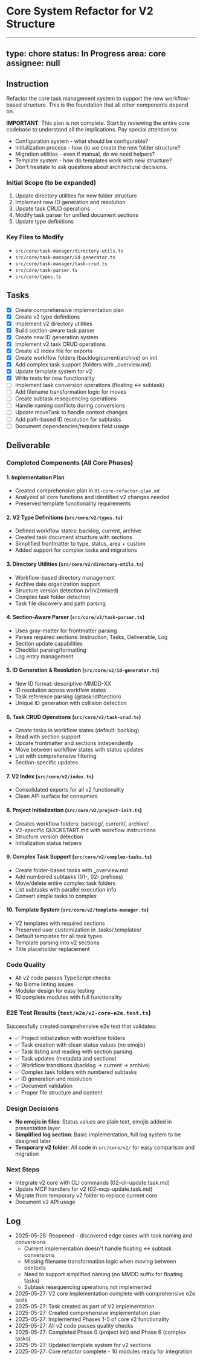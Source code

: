 # Core System Refactor for V2 Structure

---
type: chore
status: In Progress
area: core
assignee: null
---


## Instruction
Refactor the core task management system to support the new workflow-based structure. This is the foundation that all other components depend on.

**IMPORTANT**: This plan is not complete. Start by reviewing the entire core codebase to understand all the implications. Pay special attention to:
- Configuration system - what should be configurable?
- Initialization process - how do we create the new folder structure?
- Migration utilities - even if manual, do we need helpers?
- Template system - how do templates work with new structure?
- Don't hesitate to ask questions about architectural decisions.

### Initial Scope (to be expanded)
1. Update directory utilities for new folder structure
2. Implement new ID generation and resolution
3. Update task CRUD operations
4. Modify task parser for unified document sections
5. Update type definitions

### Key Files to Modify
- `src/core/task-manager/directory-utils.ts`
- `src/core/task-manager/id-generator.ts`
- `src/core/task-manager/task-crud.ts`
- `src/core/task-parser.ts`
- `src/core/types.ts`

## Tasks
- [x] Create comprehensive implementation plan
- [x] Create v2 type definitions
- [x] Implement v2 directory utilities
- [x] Build section-aware task parser
- [x] Create new ID generation system
- [x] Implement v2 task CRUD operations
- [x] Create v2 index file for exports
- [x] Create workflow folders (backlog/current/archive) on init
- [x] Add complex task support (folders with _overview.md)
- [x] Update template system for v2
- [x] Write tests for new functionality
- [ ] Implement task conversion operations (floating ↔ subtask)
- [ ] Add filename transformation logic for moves
- [ ] Create subtask resequencing operations
- [ ] Handle naming conflicts during conversions
- [ ] Update moveTask to handle context changes
- [ ] Add path-based ID resolution for subtasks
- [ ] Document dependencies/requires field usage

## Deliverable
### Completed Components (All Core Phases)

#### 1. Implementation Plan
- Created comprehensive plan in `01-core-refactor-plan.md`
- Analyzed all core functions and identified v2 changes needed
- Preserved template functionality requirements

#### 2. V2 Type Definitions (`src/core/v2/types.ts`)
- Defined workflow states: backlog, current, archive
- Created task document structure with sections
- Simplified frontmatter to type, status, area + custom
- Added support for complex tasks and migrations

#### 3. Directory Utilities (`src/core/v2/directory-utils.ts`)
- Workflow-based directory management
- Archive date organization support
- Structure version detection (v1/v2/mixed)
- Complex task folder detection
- Task file discovery and path parsing

#### 4. Section-Aware Parser (`src/core/v2/task-parser.ts`)
- Uses gray-matter for frontmatter parsing
- Parses required sections: Instruction, Tasks, Deliverable, Log
- Section update capabilities
- Checklist parsing/formatting
- Log entry management

#### 5. ID Generation & Resolution (`src/core/v2/id-generator.ts`)
- New ID format: descriptive-MMDD-XX
- ID resolution across workflow states
- Task reference parsing (@task:id#section)
- Unique ID generation with collision detection

#### 6. Task CRUD Operations (`src/core/v2/task-crud.ts`)
- Create tasks in workflow states (default: backlog)
- Read with section support
- Update frontmatter and sections independently
- Move between workflow states with status updates
- List with comprehensive filtering
- Section-specific updates

#### 7. V2 Index (`src/core/v2/index.ts`)
- Consolidated exports for all v2 functionality
- Clean API surface for consumers

#### 8. Project Initialization (`src/core/v2/project-init.ts`)
- Creates workflow folders: backlog/, current/, archive/
- V2-specific QUICKSTART.md with workflow instructions
- Structure version detection
- Initialization status helpers

#### 9. Complex Task Support (`src/core/v2/complex-tasks.ts`)
- Create folder-based tasks with _overview.md
- Add numbered subtasks (01-, 02- prefixes)
- Move/delete entire complex task folders
- List subtasks with parallel execution info
- Convert simple tasks to complex

#### 10. Template System (`src/core/v2/template-manager.ts`)
- V2 templates with required sections
- Preserved user customization in .tasks/.templates/
- Default templates for all task types
- Template parsing into v2 sections
- Title placeholder replacement

### Code Quality
- All v2 code passes TypeScript checks
- No Biome linting issues
- Modular design for easy testing
- 10 complete modules with full functionality

### E2E Test Results (`test/e2e/v2-core-e2e.test.ts`)
Successfully created comprehensive e2e test that validates:
- ✅ Project initialization with workflow folders
- ✅ Task creation with clean status values (no emojis)
- ✅ Task listing and reading with section parsing
- ✅ Task updates (metadata and sections)
- ✅ Workflow transitions (backlog → current → archive)
- ✅ Complex task folders with numbered subtasks
- ✅ ID generation and resolution
- ✅ Document validation
- ✅ Proper file structure and content

### Design Decisions
- **No emojis in files**: Status values are plain text, emojis added in presentation layer
- **Simplified log section**: Basic implementation, full log system to be designed later
- **Temporary v2 folder**: All code in `src/core/v2/` for easy comparison and migration

### Next Steps
- Integrate v2 core with CLI commands (02-cli-update.task.md)
- Update MCP handlers for v2 (02-mcp-update.task.md)
- Migrate from temporary v2 folder to replace current core
- Document v2 API usage

## Log
- 2025-05-28: Reopened - discovered edge cases with task naming and conversions
  - Current implementation doesn't handle floating ↔ subtask conversions
  - Missing filename transformation logic when moving between contexts
  - Need to support simplified naming (no MMDD suffix for floating tasks)
  - Subtask resequencing operations not implemented
- 2025-05-27: V2 core implementation complete with comprehensive e2e tests
- 2025-05-27: Task created as part of V2 implementation
- 2025-05-27: Created comprehensive implementation plan
- 2025-05-27: Implemented Phases 1-5 of core v2 functionality
- 2025-05-27: All v2 code passes quality checks
- 2025-05-27: Completed Phase 0 (project init) and Phase 6 (complex tasks)
- 2025-05-27: Updated template system for v2 sections
- 2025-05-27: Core refactor complete - 10 modules ready for integration
